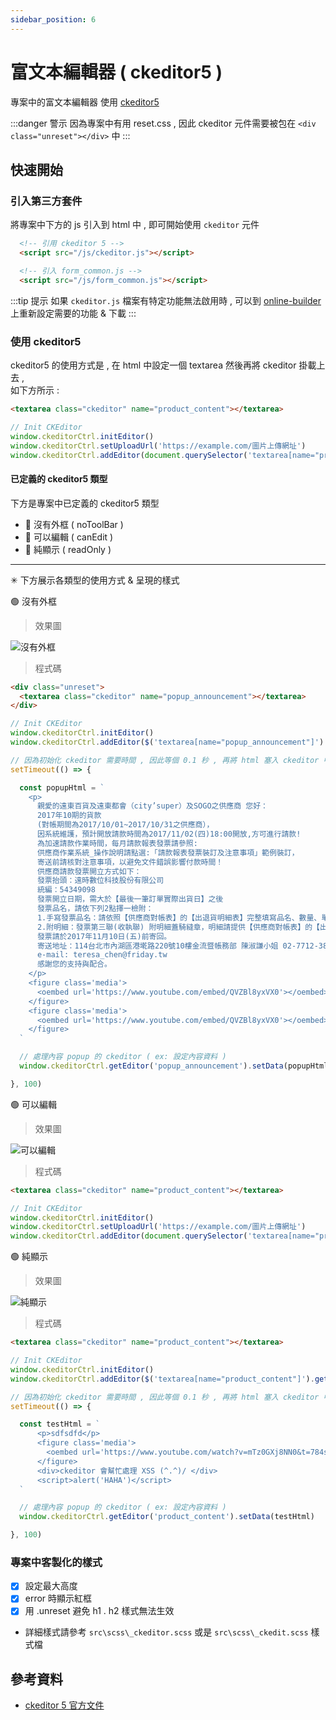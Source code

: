 ```yaml
---
sidebar_position: 6
---
```


# 富文本編輯器 ( ckeditor5 )

專案中的富文本編輯器 使用 [ckeditor5](https://ckeditor.com/ckeditor-5/)

:::danger 警示
因為專案中有用 reset.css , 因此 ckeditor 元件需要被包在 `<div class="unreset"></div>` 中
:::

## 快速開始

### 引入第三方套件

將專案中下方的 js 引入到 html 中 , 即可開始使用 `ckeditor` 元件

```html
  <!-- 引用 ckeditor 5 -->
  <script src="/js/ckeditor.js"></script>

  <!-- 引入 form_common.js -->
  <script src="/js/form_common.js"></script>
```

:::tip 提示
如果 `ckeditor.js` 檔案有特定功能無法啟用時 ,
可以到 [online-builder](https://ckeditor.com/ckeditor-5/online-builder/) 上重新設定需要的功能 & 下載
:::

### 使用 ckeditor5

ckeditor5 的使用方式是 , 在 html 中設定一個 textarea 然後再將 ckeditor 掛載上去 ,    
如下方所示 :

```html title="in html"
<textarea class="ckeditor" name="product_content"></textarea>
```

```js title="in js"
// Init CKEditor
window.ckeditorCtrl.initEditor()
window.ckeditorCtrl.setUploadUrl('https://example.com/圖片上傳網址')
window.ckeditorCtrl.addEditor(document.querySelector('textarea[name="product_content"]'))
```

#### 已定義的 ckeditor5 類型

下方是專案中已定義的 ckeditor5 類型

- 🔹 沒有外框 ( noToolBar )
- 🔹 可以編輯 ( canEdit )
- 🔹 純顯示  ( readOnly )

---

✳ 下方展示各類型的使用方式 & 呈現的樣式

🟢 沒有外框

> 效果圖

![沒有外框](ckeditor/ckeditor-no-toolbar.png)

> 程式碼

```html title="index_layout_v1.html"
<div class="unreset">
  <textarea class="ckeditor" name="popup_announcement"></textarea>
</div>
```

```js title="index_layout_v1.js"
// Init CKEditor
window.ckeditorCtrl.initEditor()
window.ckeditorCtrl.addEditor($('textarea[name="popup_announcement"]').get(0), 'noToolBar')

// 因為初始化 ckeditor 需要時間 , 因此等個 0.1 秒 , 再將 html 塞入 ckeditor 中
setTimeout(() => {

  const popupHtml = `
    <p>
      親愛的遠東百貨及遠東都會（city’super）及SOGO之供應商 您好：
      2017年10期的貨款
      (對帳期間為2017/10/01~2017/10/31之供應商），
      因系統維護，預計開放請款時間為2017/11/02(四)18:00開放,方可進行請款!
      為加速請款作業時間，每月請款報表發票請參照:
      供應商作業系統_操作說明請點選:「請款報表發票裝訂及注意事項」範例裝訂，
      寄送前請核對注意事項，以避免文件錯誤影響付款時間！
      供應商請款發票開立方式如下：
      發票抬頭：遠時數位科技股份有限公司
      統編：54349098
      發票開立日期，需大於【最後一筆訂單實際出貨日】之後
      發票品名，請依下列2點擇一檢附：
      1.手寫發票品名：請依照【供應商對帳表】的【出退貨明細表】完整填寫品名、數量、單價、金額。
      2.附明細：發票第三聯(收執聯) 附明細蓋騎縫章，明細請提供【供應商對帳表】的【出退貨明細表】6個欄位:商品名稱、進項憑證(稅別)、商品編號、數量、未稅進貨成本(單價)、未稅進貨成本(總額)。
      發票請於2017年11月10日(五)前寄回。
      寄送地址：114台北市內湖區港墘路220號10樓金流暨帳務部 陳淑謙小姐 02-7712-3838分機13821
      e-mail: teresa_chen@friday.tw
      感謝您的支持與配合。
    </p>
    <figure class='media'>
      <oembed url='https://www.youtube.com/embed/QVZBl8yxVX0'></oembed>
    </figure>
    <figure class='media'>
      <oembed url='https://www.youtube.com/embed/QVZBl8yxVX0'></oembed>
    </figure>
  `

  // 處理內容 popup 的 ckeditor ( ex: 設定內容資料 )
  window.ckeditorCtrl.getEditor('popup_announcement').setData(popupHtml)

}, 100)
```


🟢 可以編輯

> 效果圖

![可以編輯](ckeditor/canEdit.png)

> 程式碼

```html title="product_single_add.html"
<textarea class="ckeditor" name="product_content"></textarea>
```

```js title="product_single_add.js"
// Init CKEditor
window.ckeditorCtrl.initEditor()
window.ckeditorCtrl.setUploadUrl('https://example.com/圖片上傳網址')
window.ckeditorCtrl.addEditor(document.querySelector('textarea[name="product_content"]'))
```


🟢 純顯示

> 效果圖

![純顯示](ckeditor/readonly.png)

> 程式碼

```html title="product_modify_search.html"
<textarea class="ckeditor" name="product_content"></textarea>
```

```js title="product_modify_search.js"
// Init CKEditor
window.ckeditorCtrl.initEditor()
window.ckeditorCtrl.addEditor($('textarea[name="product_content"]').get(0), 'readOnly')

// 因為初始化 ckeditor 需要時間 , 因此等個 0.1 秒 , 再將 html 塞入 ckeditor 中
setTimeout(() => {

  const testHtml = `
      <p>sdfsdfd</p>
      <figure class='media'>
        <oembed url='https://www.youtube.com/watch?v=mTz0GXj8NN0&t=784s'></oembed>
      </figure>
      <div>ckeditor 會幫忙處理 XSS (^.^)/ </div>
      <script>alert('HAHA')</script>
  `

  // 處理內容 popup 的 ckeditor ( ex: 設定內容資料 )
  window.ckeditorCtrl.getEditor('product_content').setData(testHtml)

}, 100)
```

### 專案中客製化的樣式

- [x] 設定最大高度
- [x] error 時顯示紅框
- [x] 用 .unreset 避免 h1 . h2 樣式無法生效

- 詳細樣式請參考 `src\scss\_ckeditor.scss` 或是 `src\scss\_ckedit.scss` 樣式檔

## 參考資料

- [ckeditor 5 官方文件](https://ckeditor.com/docs/ckeditor5/latest/builds/guides/predefined-builds/quick-start.html)